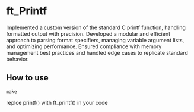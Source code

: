 # ft_Printf
Implemented a custom version of the standard C printf function, handling formatted output with precision. Developed a modular and efficient approach to parsing format specifiers, managing variable argument lists, and optimizing performance. Ensured compliance with memory management best practices and handled edge cases to replicate standard behavior.

## How to use
	make
replce printf() with ft_printf() in your code